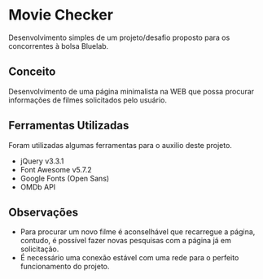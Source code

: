 # Movie Checker
Desenvolvimento simples de um projeto/desafio proposto para os concorrentes à bolsa Bluelab.

## Conceito
Desenvolvimento de uma página minimalista na WEB que possa procurar informações de filmes solicitados pelo usuário.

## Ferramentas Utilizadas
Foram utilizadas algumas ferramentas para o auxilio deste projeto.
- jQuery v3.3.1
- Font Awesome v5.7.2
- Google Fonts (Open Sans)
- OMDb API

## Observações
- Para procurar um novo filme é aconselhável que recarregue a página, contudo, é possível fazer novas pesquisas com a página já em solicitação.
- É necessário uma conexão estável com uma rede para o perfeito funcionamento do projeto.
